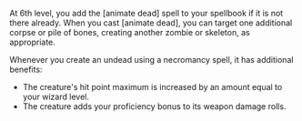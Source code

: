 At 6th level, you add the [animate dead] spell to your spellbook if it is not there already. When you cast [animate dead], you can target one additional corpse or pile of bones, creating another zombie or skeleton, as appropriate.

Whenever you create an undead using a necromancy spell, it has additional benefits:

- The creature's hit point maximum is increased by an amount equal to your wizard level.
- The creature adds your proficiency bonus to its weapon damage rolls.